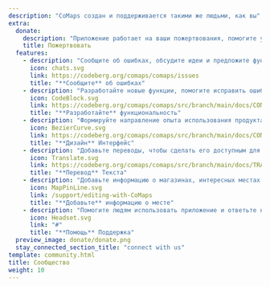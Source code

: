 ```yaml
---
description: "CoMaps создан и поддерживается такими же людьми, как вы"
extra:
  donate:
    description: "Приложение работает на ваши пожертвования, помогите улучшить его"
    title: Пожертвовать
  features:
    - description: "Сообщите об ошибках, обсудите идеи и предложите функции"
      icon: chats.svg
      link: https://codeberg.org/comaps/comaps/issues
      title: "**Сообщите** об ошибках"
    - description: "Разработайте новые функции, помогите исправить ошибки и проверьте код"
      icon: CodeBlock.svg
      link: https://codeberg.org/comaps/comaps/src/branch/main/docs/CONTRIBUTING.md
      title: "**Разработайте** функциональность"
    - description: "Формируйте направление опыта использования продукта"
      icon: BezierCurve.svg
      link: https://codeberg.org/comaps/comaps/src/branch/main/docs/CONTRIBUTING.md
      title: "**Дизайн** Интерфейс"
    - description: "Добавьте переводы, чтобы сделать его доступным для большего количества людей по всему миру"
      icon: Translate.svg
      link: https://codeberg.org/comaps/comaps/src/branch/main/docs/TRANSLATIONS.md
      title: "**Перевод** Текста"
    - description: "Добавьте информацию о магазинах, интересных местах, маршрутах и общественном транспорте в OpenStreetMap"
      icon: MapPinLine.svg
      link: /support/editing-with-CoMaps
      title: "**Добавьте** информацию о месте"
    - description: "Помогите людям использовать приложение и ответьте на вопросы"
      icon: Headset.svg
      link: "#"
      title: "**Помощь** Поддержка"
  preview_image: donate/donate.png
  stay_connected_section_title: "connect with us"
template: community.html
title: Сообщество
weight: 10
---
```

